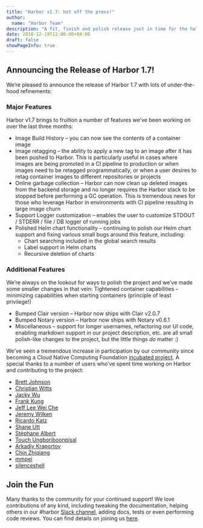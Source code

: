 ```yaml
---
title: "Harbor v1.7: hot off the press!"
author:
  name: "Harbor Team"
description: "A fit, finish and polish release just in time for the holidays"
date: 2018-12-19T12:00:00+04:00
draft: false
showPageInfo: true
---
```


## Announcing the Release of Harbor 1.7!
We’re pleased to announce the release of Harbor 1.7 with lots of under-the-hood
refinements:

### Major Features
Harbor v1.7 brings to fruition a number of features we’ve been working on over
the last three months:

* Image Build History – you can now see the contents of a container image
* Image retagging – the ability to apply a new tag to an image after it has been pushed to Harbor. This is particularly useful in cases where images are being promoted in a CI pipeline to production or when images need to be retagged programmatically, or when a user desires to retag container images to different repositories or projects
* Online garbage collection – Harbor can now clean up deleted images from the backend storage and no longer requires the Harbor stack to be stopped before performing a GC operation. This is tremendous news for those who leverage Harbor in environments with CI pipeline resulting in large image churn
* Support Logger customization – enables the user to customize STDOUT / STDERR / file / DB logger of running jobs
* Polished Helm chart functionality – continuing to polish our Helm chart support and fixing various small bugs around this feature, including:
  * Chart searching included in the global search results
  * Label support in Helm charts
  * Recursive deletion of charts

### Additional Features

We’re always on the lookout for ways to polish the project and we’ve made some
smaller changes in that vein: Tightened container capabilities – minimizing
capabilities when starting containers (principle of least privilege!)

* Bumped Clair version – Harbor now ships with Clair v2.0.7
* Bumped Notary version – Harbor now ships with Notary v0.6.1
* Miscellaneous – support for longer usernames, refactoring our UI code, enabling markdown support in our project description, etc. are all small polish-like changes to the project, but the little things *do* matter :)

We’ve seen a tremendous increase in participation by our community since
becoming a Cloud Native Computing Foundation [incubated
project](https://www.cncf.io/projects/). A special thanks to a number of users
who've spent time working on Harbor and contributing to the project:

* [Brett Johnson](https://twitter.com/brettjohnson008)
* [Christian Witts](https://github.com/ChristianWitts)
* [Jacky Wu](https://github.com/Colstuwjx)
* [Frank Kung](https://github.com/kofj)
* [Jeff Lee Wei Che](https://github.com/jeffweilee)
* [Jeremy Wilken](https://twitter.com/gnomeontherun)
* [Ricardo Katz](https://github.com/rikatz)
* [Shane Utt](https://twitter.com/shaneutt)
* [Stéphane Albert](https://github.com/sheeprine)
* [Touch Ungboriboonpisal](https://github.com/erks)
* [Arkadiy Kraportov](https://github.com/arkadiyk)
* [Chin Zhiqiang](https://github.com/kyrogue)
* [mmpei](https://github.com/mmpei)
* [silenceshell](https://github.com/silenceshell)

## Join the Fun
Many thanks to the community for your continued support! We love contributions
of any kind, including tweaking the documentation, helping others in our
#harbor [Slack channel](https://slack.cncf.io/), adding docs, tests or even
performing code reviews. You can find details on joining us
[here](https://goharbor.io/community/).
